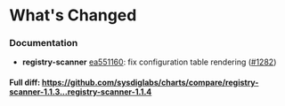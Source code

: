 # What's Changed

### Documentation
- **registry-scanner** [ea551160](https://github.com/sysdiglabs/charts/commit/ea5511600a50333049584da6a565486dbbd424b8): fix configuration table rendering ([#1282](https://github.com/sysdiglabs/charts/issues/1282))
#### Full diff: https://github.com/sysdiglabs/charts/compare/registry-scanner-1.1.3...registry-scanner-1.1.4
